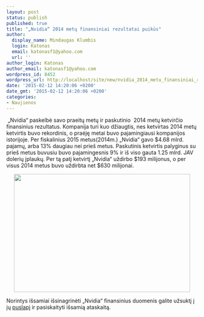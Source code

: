```yaml
---
layout: post
status: publish
published: true
title: "„Nvidia“ 2014 metų finansiniai rezultatai puikūs"
author:
  display_name: Mindaugas Klumbis
  login: Katonas
  email: katonasf1@yahoo.com
  url: ''
author_login: Katonas
author_email: katonasf1@yahoo.com
wordpress_id: 8452
wordpress_url: http://localhost/site/new/nvidia_2014_metu_finansiniai_rezultatai_puikus/
date: '2015-02-12 14:20:06 +0200'
date_gmt: '2015-02-12 14:20:06 +0200'
categories:
- Naujienos
---
```

<p>
	&nbsp;&bdquo;Nvidia&ldquo; paskelbė savo praeitų metų ir paskutinio &nbsp;2014 metų ketvirčio finansinius rezultatus. Kompanija turi kuo džiaugtis, nes ketvirtas 2014 metų ketvirtis buvo rekordinis, o praėję metai buvo pajamingiausi kompanijos istorijoje. Per fiskalinius 2015 metus(2014m.) &bdquo;Nvidia&ldquo; gavo $4.68 mlrd. pajamų, arba 13% daugiau nei prie&scaron; metus. Paskutinis ketvirtis palyginus su prie&scaron; metus buvusiu buvo pajamingesnis 9% ir i&scaron; viso gauta 1.25 mlrd. JAV dolerių įplaukų. Per tą patį ketvirtį &bdquo;Nvidia&ldquo; uždirbo $193 milijonus, o per visus 2014 metus buvo uždirbta net $630 milijonai.&nbsp;</p>
<p style="text-align: center;">
	<a href="http://technews.lt/userfiles/NV q3 Y2104(1).png"><img alt="" src="http://technews.lt/userfiles/NV q3 Y2104(1).png" style="width: 464px; height: 310px;" /></a></p>
<p>
	Norintys i&scaron;samiai i&scaron;sinagrinėti &bdquo;Nvidia&ldquo; finansinius duomenis galite užsuktį į jų <u><a href="http://nvidianews.nvidia.com/news/nvidia-announces-financial-results-for-fourth-quarter-and-fiscal-2015">puslapį</a></u> ir pasiskaityti i&scaron;samią ataskaitą.</p>
